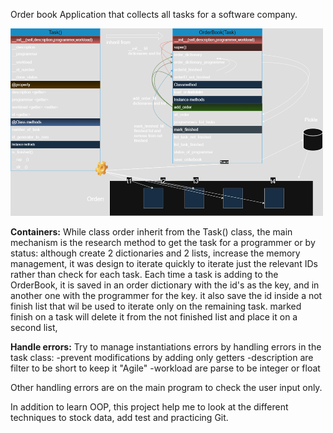 Order book
Application that collects all tasks for a software company.

<img alt="Diagram_OrderBook.drawio.png" height="300" src="Diagram_OrderBook.drawio.png" width="500"/>

**Containers:** 
While class order inherit from the Task() class, the main mechanism 
is the research method to get the task for a programmer or by status:
although create 2 dictionaries and 2 lists, increase the memory management,
it was design to iterate quickly  to iterate just the relevant IDs rather
than check for each task.
Each time a task is adding to the OrderBook, it is saved in an order dictionary
with the id's as the key, and in another one with the programmer for the key.
it also save the id inside a not finish list that wil be used to iterate only
on the remaining task.
marked finish on a task will delete it from the not finished list and place it on
a second list,  


**Handle errors:** 
Try to manage instantiations errors by handling errors in the task class:
-prevent modifications by adding only getters
-description are filter to be short to keep it "Agile"
-workload are parse to be integer or float

Other handling errors are on the main program to check the user input only.

In addition to learn OOP, this project help me to look at the different techniques to stock data, 
add test and practicing Git.






